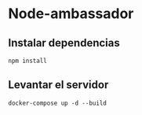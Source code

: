 # Node-ambassador

## Instalar dependencias

```terminal
npm install
```

## Levantar el servidor

```terminal
docker-compose up -d --build
```
